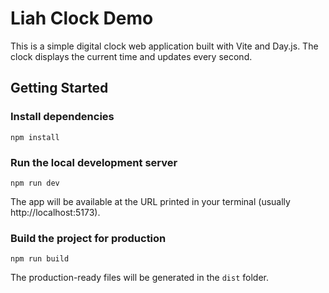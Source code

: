 # Liah Clock Demo

This is a simple digital clock web application built with Vite and Day.js. The clock displays the current time and updates every second.

## Getting Started

### Install dependencies

```
npm install
```

### Run the local development server

```
npm run dev
```

The app will be available at the URL printed in your terminal (usually http://localhost:5173).

### Build the project for production

```
npm run build
```

The production-ready files will be generated in the `dist` folder.
